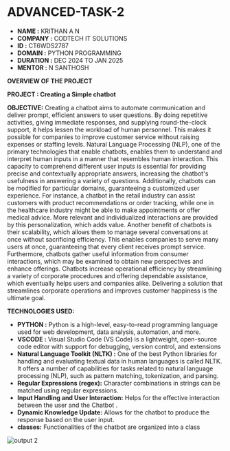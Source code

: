 # ADVANCED-TASK-2

- **NAME :** KRITHAN A N
- **COMPANY :** CODTECH IT SOLUTIONS
- **ID :** CT6WDS2787
- **DOMAIN :** PYTHON PROGRAMMING
- **DURATION :** DEC 2024 TO JAN 2025
- **MENTOR :** N SANTHOSH

 **OVERVIEW OF THE PROJECT**

**PROJECT : Creating a Simple chatbot**

**OBJECTIVE:**
    Creating a chatbot aims to automate communication and deliver prompt, efficient answers to user questions. By doing repetitive activities, giving immediate responses, and supplying round-the-clock support, it helps lessen the workload of human personnel. This makes it possible for companies to improve customer service without raising expenses or staffing levels.
    Natural Language Processing (NLP), one of the primary technologies that enable chatbots, enables them to understand and interpret human inputs in a manner that resembles human interaction. This capacity to comprehend different user inputs is essential for providing precise and contextually appropriate answers, increasing the chatbot's usefulness in answering a variety of questions.
    Additionally, chatbots can be modified for particular domains, guaranteeing a customized user experience. For instance, a chatbot in the retail industry can assist customers with product recommendations or order tracking, while one in the healthcare industry might be able to make appointments or offer medical advice. More relevant and individualized interactions are provided by this personalization, which adds value. Another benefit of chatbots is their scalability, which allows them to manage several conversations at once without sacrificing efficiency. This enables companies to serve many users at once, guaranteeing that every client receives prompt service.
    Furthermore, chatbots gather useful information from consumer interactions, which may be examined to obtain new perspectives and enhance offerings. Chatbots increase operational efficiency by streamlining a variety of corporate procedures and offering dependable assistance, which eventually helps users and companies alike. Delivering a solution that streamlines corporate operations and improves customer happiness is the ultimate goal.

**TECHNOLOGIES USED:**
- **PYTHON :** Python is a high-level, easy-to-read programming language used for web development, data analysis, automation, and more.
- **VSCODE :** Visual Studio Code (VS Code) is a lightweight, open-source code editor with support for debugging, version control, and extensions
- **Natural Language Toolkit (NLTK) :** One of the best Python libraries for handling and evaluating textual data in human languages is called NLTK. It offers a number of capabilities for tasks related to natural language processing (NLP), such as pattern matching, tokenization, and parsing.
-  **Regular Expressions (regex):** Character combinations in strings can be matched using regular expressions.
-  **Input Handling and User Interaction:** Helps for the effective interaction between the user and the Chatbot .
-  **Dynamic Knowledge Update:** Allows for the chatbot to produce the response based on the user input.
-  **classes:** Functionalities of the chatbot are organized into a class

  ![output 2](https://github.com/user-attachments/assets/f4178160-d970-4560-a509-d19361bc7e50)

